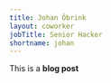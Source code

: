 ```yaml
---
title: Johan Öbrink
layout: coworker
jobTitle: Senior Hacker
shortname: johan
---
```


This is a **blog post**